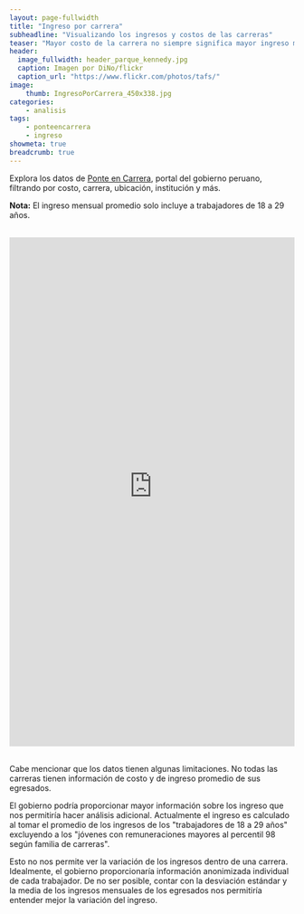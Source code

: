 ```yaml
---
layout: page-fullwidth
title: "Ingreso por carrera"
subheadline: "Visualizando los ingresos y costos de las carreras"
teaser: "Mayor costo de la carrera no siempre significa mayor ingreso mensual de los egresados"
header:
  image_fullwidth: header_parque_kennedy.jpg
  caption: Imagen por DiNo/flickr
  caption_url: "https://www.flickr.com/photos/tafs/"
image:
    thumb: IngresoPorCarrera_450x338.jpg
categories:
    - analisis
tags:
    - ponteencarrera
    - ingreso
showmeta: true
breadcrumb: true
--- 
```


 Explora los datos de [Ponte en Carrera](http://ponteencarrera.pe), portal del gobierno peruano, filtrando por costo, carrera, ubicación, institución y más. 
 
 **Nota:** El ingreso mensual promedio solo incluye a trabajadores de 18 a 29 años. 

<br>

<iframe src="http://ec2-54-201-33-200.us-west-2.compute.amazonaws.com:3838/SalaryByProgram/"  style="width: 100%" frameBorder="0" height="900" scrolling="yes" seamless="seamless" 
class="myIframe">
</iframe>

<script type="text/javascript" language="javascript"> 
$('.myIframe').css('height', $(window).height()+'px');
</script>

<br>
<br>

Cabe mencionar que los datos tienen algunas limitaciones. No todas las carreras tienen información de costo y de ingreso promedio de sus egresados. 

El gobierno podría proporcionar mayor información sobre los ingreso que nos permitiría hacer análisis adicional. 
Actualmente el ingreso es calculado al tomar el promedio de los ingresos de los "trabajadores de 18 a 29 años" excluyendo a los "jóvenes con remuneraciones mayores al percentil 98 según familia de carreras". 

Esto no nos permite ver la variación de los ingresos dentro de una carrera. Idealmente, el gobierno proporcionaría información anonimizada individual de cada trabajador. De no ser posible, contar con la desviación estándar y la media de los ingresos mensuales de los egresados nos permitiría entender mejor la variación del ingreso.
